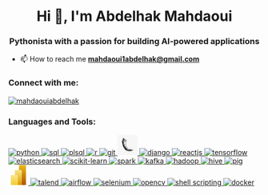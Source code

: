 <h1 align="center">Hi 👋, I'm Abdelhak Mahdaoui</h1>
<h3 align="center">Pythonista with a passion for building AI-powered applications</h3>

- 📫 How to reach me **mahdaoui1abdelhak@gmail.com**

<h3 align="left">Connect with me:</h3>
<p align="left">
    <a href="https://linkedin.com/in/mahdaouiabdelhak" target="blank">
        <img align="center" src="https://raw.githubusercontent.com/rahuldkjain/github-profile-readme-generator/master/src/images/icons/Social/linked-in-alt.svg"         
        alt="mahdaouiabdelhak" height="30" width="40" />
    </a>
</p>

<h3 align="left">Languages and Tools:</h3>
<p align="left">
    <!-- Python -->
    <a href="https://www.python.org/" target="_blank" rel="noreferrer">
        <img src="https://cdn.jsdelivr.net/gh/devicons/devicon/icons/python/python-original.svg" alt="python" width="40" height="40"/>
    </a>
    <!-- SQL -->
    <a href="https://www.microsoft.com/en-us/sql-server" target="_blank" rel="noreferrer">
        <img src="https://cdn.jsdelivr.net/gh/devicons/devicon/icons/microsoftsqlserver/microsoftsqlserver-plain.svg" alt="sql" width="40" height="40"/>
    </a>
    <!-- PL/SQL -->
    <a href="https://www.oracle.com/database/technologies/appdev/plsql.html" target="_blank" rel="noreferrer">
        <img src="https://cdn.jsdelivr.net/gh/devicons/devicon/icons/oracle/oracle-original.svg" alt="plsql" width="40" height="40"/>
    </a>
    <!-- R -->
    <a href="https://www.r-project.org/" target="_blank" rel="noreferrer">
        <img src="https://cdn.jsdelivr.net/gh/devicons/devicon/icons/r/r-original.svg" alt="r" width="40" height="40"/>
    </a>
    <!-- Git -->
    <a href="https://git-scm.com/" target="_blank" rel="noreferrer">
        <img src="https://cdn.jsdelivr.net/gh/devicons/devicon/icons/git/git-original.svg" alt="git" width="40" height="40"/>
    </a>
    <!-- Flask -->
    <a href="https://flask.palletsprojects.com/" target="_blank" rel="noreferrer">
        <img src="flask.png" alt="flask" width="40" height="40"/>
    </a>
    <!-- Django -->
    <a href="https://www.djangoproject.com/" target="_blank" rel="noreferrer">
        <img src="https://cdn.jsdelivr.net/gh/devicons/devicon/icons/django/django-plain.svg" alt="django" width="40" height="40"/>
    </a>
    <!-- ReactJs -->
    <a href="https://reactjs.org/" target="_blank" rel="noreferrer">
        <img src="https://cdn.jsdelivr.net/gh/devicons/devicon/icons/react/react-original.svg" alt="reactjs" width="40" height="40"/>
    </a>
    <!-- TensorFlow -->
    <a href="https://www.tensorflow.org/" target="_blank" rel="noreferrer">
        <img src="https://cdn.jsdelivr.net/gh/devicons/devicon/icons/tensorflow/tensorflow-original.svg" alt="tensorflow" width="40" height="40"/>
    </a>
    <!-- Elasticsearch -->
    <a href="https://www.elastic.co/" target="_blank" rel="noreferrer">
        <img src="https://cdn.jsdelivr.net/gh/devicons/devicon/icons/elasticsearch/elasticsearch-original.svg" alt="elasticsearch" width="40" height="40"/>
    </a>
    <!-- Scikit-Learn -->
    <a href="https://scikit-learn.org/" target="_blank" rel="noreferrer">
        <img src="https://cdn.jsdelivr.net/gh/devicons/devicon@latest/icons/scikitlearn/scikitlearn-original.svg" alt="scikit-learn" width="40" height="40"/>
    </a>
    <!-- Spark -->
    <a href="https://spark.apache.org/" target="_blank" rel="noreferrer">
        <img src="https://cdn.jsdelivr.net/gh/devicons/devicon@latest/icons/apachespark/apachespark-original-wordmark.svg" alt="spark" width="40" height="40"/>
    </a>
    <!-- Kafka -->
    <a href="https://kafka.apache.org/" target="_blank" rel="noreferrer">
        <img src="https://cdn.jsdelivr.net/gh/devicons/devicon@latest/icons/apachekafka/apachekafka-original.svg" alt="kafka" width="40" height="40"/>
    </a>
    <!-- Hadoop -->
    <a href="https://hadoop.apache.org/" target="_blank" rel="noreferrer">
        <img src="https://cdn.jsdelivr.net/gh/devicons/devicon@latest/icons/hadoop/hadoop-original.svg" alt="hadoop" width="40" height="40"/>
    </a>
    <!-- Hive -->
    <a href="https://hive.apache.org/" target="_blank" rel="noreferrer">
        <img src="https://commons.wikimedia.org/wiki/File:Apache_Hive_logo.svg" alt="hive" width="40" height="40"/>
    </a>
    <!-- Pig -->
    <a href="https://pig.apache.org/" target="_blank" rel="noreferrer">
        <img src="https://en.wikipedia.org/wiki/Apache_Pig#/media/File:Apache_Pig_Logo.svg" alt="pig" width="40" height="40"/>
    </a>
    <!-- Power BI -->
    <a href="https://powerbi.microsoft.com/" target="_blank" rel="noreferrer">
        <img src="Power_BI.png" alt="powerbi" width="40" height="40"/>
    </a>
    <!-- Talend Open Studio -->
    <a href="https://www.talend.com/products/talend-open-studio/" target="_blank" rel="noreferrer">
        <img src="https://fr.wikipedia.org/wiki/Talend#/media/Fichier:TalendLogoCoral.png" alt="talend" width="40" height="40"/>
    </a>
    <!-- Airflow -->
    <a href="https://airflow.apache.org/" target="_blank" rel="noreferrer">
        <img src="https://cdn.jsdelivr.net/gh/devicons/devicon@latest/icons/apacheairflow/apacheairflow-original.svg" alt="airflow" width="40" height="40"/>
    </a>
    <!-- Selenium -->
    <a href="https://www.selenium.dev/" target="_blank" rel="noreferrer">
        <img src="https://cdn.jsdelivr.net/gh/devicons/devicon/icons/selenium/selenium-original.svg" alt="selenium" width="40" height="40"/>
    </a>
    <!-- OpenCV -->
    <a href="https://opencv.org/" target="_blank" rel="noreferrer">
        <img src="https://cdn.jsdelivr.net/gh/devicons/devicon/icons/opencv/opencv-original.svg" alt="opencv" width="40" height="40"/>
    </a>
    <!-- Shell scripting -->
    <a href="https://en.wikipedia.org/wiki/Shell_script" target="_blank" rel="noreferrer">
        <img src="https://cdn.jsdelivr.net/gh/devicons/devicon/icons/bash/bash-original.svg" alt="shell scripting" width="40" height="40"/>
    </a>
    <!-- Docker -->
    <a href="https://www.docker.com/" target="_blank" rel="noreferrer">
        <img src="https://cdn.jsdelivr.net/gh/devicons/devicon/icons/docker/docker-original.svg" alt="docker" width="40" height="40"/>
    </a>
</p>
